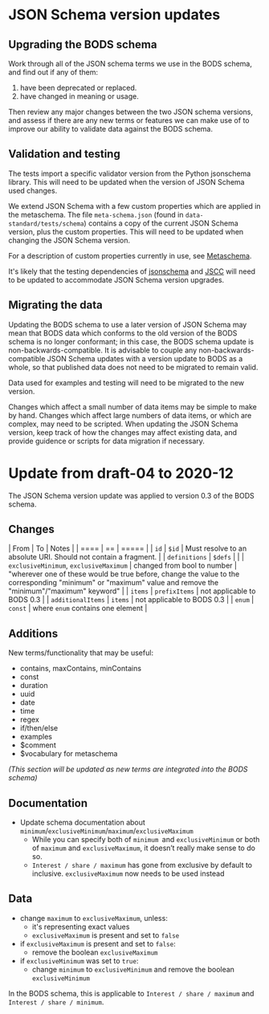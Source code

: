 # JSON Schema version updates

## Upgrading the BODS schema

Work through all of the JSON schema terms we use in the BODS schema, and find out if any of them:

1. have been deprecated or replaced.
2. have changed in meaning or usage.

Then review any major changes between the two JSON schema versions, and assess if there are any new terms or features we can make use of to improve our ability to validate data against the BODS schema.

## Validation and testing

The tests import a specific validator version from the Python jsonschema library. This will need to be updated when the version of JSON Schema used changes.

We extend JSON Schema with a few custom properties which are applied in the metaschema. The file `meta-schema.json` (found in `data-standard/tests/schema`) contains a copy of the current JSON Schema version, plus the custom properties. This will need to be updated when changing the JSON Schema version.

For a description of custom properties currently in use, see [Metaschema](testing#metaschema).

It's likely that the testing dependencies of [jsonschema](https://python-jsonschema.readthedocs.io/en/stable/) and [JSCC](https://jscc.readthedocs.io/en/latest/) will need to be updated to accommodate JSON Schema version upgrades.

## Migrating the data

Updating the BODS schema to use a later version of JSON Schema may mean that BODS data which conforms to the old version of the BODS schema is no longer conformant; in this case, the BODS schema update is non-backwards-compatible. It is advisable to couple any non-backwards-compatible JSON Schema updates with a version update to BODS as a whole, so that published data does not need to be migrated to remain valid.

Data used for examples and testing will need to be migrated to the new version.

Changes which affect a small number of data items may be simple to make by hand. Changes which affect large numbers of data items, or which are complex, may need to be scripted. When updating the JSON Schema version, keep track of how the changes may affect existing data, and provide guidence or scripts for data migration if necessary.

# Update from draft-04 to 2020-12

The JSON Schema version update was applied to version 0.3 of the BODS schema.

## Changes

| From | To | Notes |
| ==== | == | ===== |
| `id` | `$id` | Must resolve to an absolute URI. Should not contain a fragment. |
| `definitions` | `$defs` | |
| `exclusiveMinimum`, `exclusiveMaximum` | changed from bool to number | "wherever one of these would be true before, change the value to the corresponding "minimum" or "maximum" value and remove the "minimum"/"maximum" keyword" |
| `items` | `prefixItems` | not applicable to BODS 0.3 |
| `additionalItems` | `items` | not applicable to BODS 0.3 |
| `enum` | `const` | where `enum` contains one element |


## Additions

New terms/functionality that may be useful:

* contains, maxContains, minContains
* const
* duration
* uuid
* date
* time
* regex
* if/then/else
* examples
* $comment
* $vocabulary for metaschema

_(This section will be updated as new terms are integrated into the BODS schema)_

## Documentation

* Update schema documentation about `minimum`/`exclusiveMinimum`/`maximum`/`exclusiveMaximum`
  * While you can specify both of `minimum `and `exclusiveMinimum` or both of `maximum` and `exclusiveMaximum`, it doesn’t really make sense to do so.
  * `Interest / share / maximum` has gone from exclusive by default to inclusive. `exclusiveMaximum` now needs to be used instead

## Data

* change `maximum` to `exclusiveMaximum`, unless:
  * it's representing exact values
  * `exclusiveMaximum` is present and set to `false`
* if `exclusiveMaximum` is present and set to `false`:
  * remove the boolean `exclusiveMaximum`
* if `exclusiveMinimum` was set to `true`:
  * change `minimum` to `exclusiveMinimum` and remove the boolean `exclusiveMinimum`

In the BODS schema, this is applicable to `Interest / share / maximum` and `Interest / share / minimum`.

